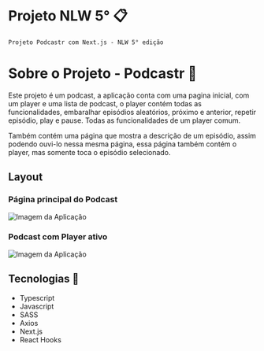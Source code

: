 # Projeto NLW 5° :clipboard:  

    Projeto Podcastr com Next.js - NLW 5° edição

# Sobre o Projeto - Podcastr :pencil:

Este projeto é um podcast, a aplicação conta com uma pagina inicial, com um player e uma lista de podcast, o player contém todas as funcionalidades, embaralhar episódios aleatórios, próximo e anterior, repetir episódio, play e pause. Todas as funcionalidades de um player comum.

Também contém uma página que mostra a descrição de um episódio, assim podendo ouvi-lo nessa mesma página, essa página também contém o player, mas somente toca o episódio selecionado.

## Layout 

<h3>Página principal do Podcast</h3>
<img scr="./public/Home_Podcastr.png" alt="Imagem da Aplicação"/>

<h3>Podcast com Player ativo</h3>
<img scr="./public/Home_Podcastr-2.png" alt="Imagem da Aplicação"/>

## Tecnologias :wrench:

- Typescript 
- Javascript
- SASS
- Axios
- Next.js
- React Hooks